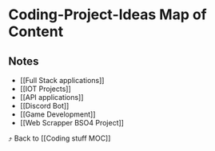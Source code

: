 # Coding-Project-Ideas Map of Content


## Notes
- [[Full Stack applications]]
- [[IOT Projects]]
- [[API applications]]
- [[Discord Bot]]
- [[Game Development]]
- [[Web Scrapper BSO4 Project]]

⤴️ Back to [[Coding stuff MOC]]
